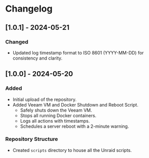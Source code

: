 # Changelog

## [1.0.1] - 2024-05-21

### Changed
- Updated log timestamp format to ISO 8601 (YYYY-MM-DD) for consistency and clarity.

## [1.0.0] - 2024-05-20

### Added
- Initial upload of the repository.
- Added Veeam VM and Docker Shutdown and Reboot Script.
  - Safely shuts down the Veeam VM.
  - Stops all running Docker containers.
  - Logs all actions with timestamps.
  - Schedules a server reboot with a 2-minute warning.

### Repository Structure
- Created `scripts` directory to house all the Unraid scripts.

